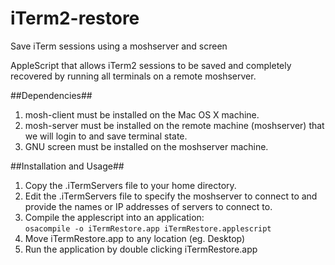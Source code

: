 iTerm2-restore
===================

Save iTerm sessions using a moshserver and screen

AppleScript that allows iTerm2 sessions to be saved and completely recovered by
running all terminals on a remote moshserver.

##Dependencies##

1. mosh-client must be installed on the Mac OS X machine.
2. mosh-server must be installed on the remote machine (moshserver) that we will
   login to and save terminal state.
3. GNU screen must be installed on the moshserver machine.

##Installation and Usage##

1. Copy the .iTermServers file to your home directory.
2. Edit the .iTermServers file to specify the moshserver to connect to and
   provide the names or IP addresses of servers to connect to.
3. Compile the applescript into an application:  
   `osacompile -o iTermRestore.app iTermRestore.applescript`
4. Move iTermRestore.app to any location (eg. Desktop)
5. Run the application by double clicking iTermRestore.app
